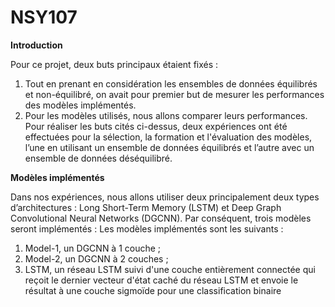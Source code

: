 # NSY107
**Introduction**

Pour ce projet, deux buts principaux étaient fixés :
1.	Tout en prenant en considération les ensembles de données équilibrés et non-équilibré, on avait pour premier but de mesurer les performances des modèles implémentés.
2.	Pour les modèles utilisés, nous allons comparer leurs performances.
Pour réaliser les buts cités ci-dessus, deux expériences ont été effectuées pour la sélection, la formation et l'évaluation des modèles, l’une en utilisant un ensemble de données équilibrés et l’autre avec un ensemble de données déséquilibré.

**Modèles implémentés**

Dans nos expériences, nous allons utiliser deux principalement deux types d’architectures :
Long Short-Term Memory (LSTM) et Deep Graph Convolutional Neural Networks (DGCNN).
Par conséquent, trois modèles seront implémentés :
Les modèles implémentés sont les suivants :
1.	Model-1, un DGCNN à 1 couche ;
2.	Model-2, un DGCNN à 2 couches ;
3.	LSTM, un réseau LSTM suivi d'une couche entièrement connectée qui reçoit le dernier vecteur d'état caché du réseau LSTM et envoie le résultat à une couche sigmoïde pour une classification binaire
